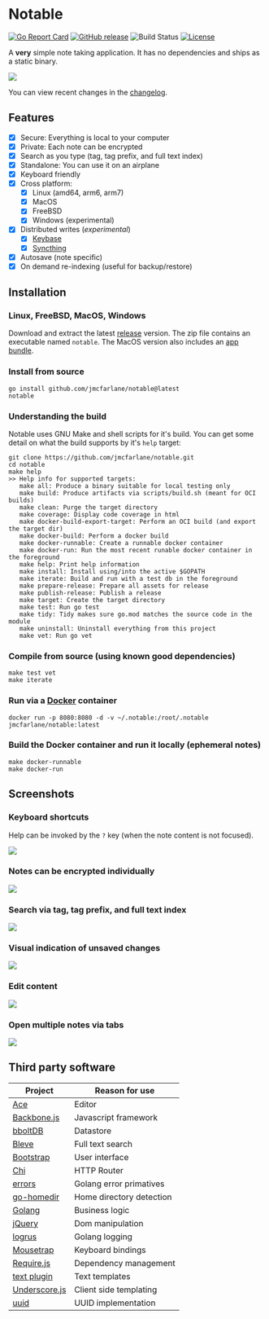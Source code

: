 # Notable

[![Go Report Card](https://goreportcard.com/badge/jmcfarlane/notable)](https://goreportcard.com/report/jmcfarlane/notable)
[![GitHub release](https://img.shields.io/github/release/jmcfarlane/notable.svg)](https://github.com/jmcfarlane/notable/releases)
![Build Status](https://github.com/jmcfarlane/notable/actions/workflows/test.yaml/badge.svg)
[![License](https://img.shields.io/github/license/mashape/apistatus.svg)](https://github.com/jmcfarlane/notable/blob/main/LICENSE)

A **very** simple note taking application. It has no dependencies and
ships as a static binary.

![](docs/images/notable.png)

You can view recent changes in the [changelog](CHANGELOG.md).

## Features

- [x] Secure: Everything is local to your computer
- [x] Private: Each note can be encrypted
- [x] Search as you type (tag, tag prefix, and full text index)
- [x] Standalone: You can use it on an airplane
- [x] Keyboard friendly
- [x] Cross platform:
	- [x] Linux (amd64, arm6, arm7)
	- [x] MacOS
	- [x] FreeBSD
	- [x] Windows (experimental)
- [x] Distributed writes (*experimental*)
	- [x] [Keybase](https://keybase.io/)
	- [x] [Syncthing](https://syncthing.net/)
- [x] Autosave (note specific)
- [x] On demand re-indexing (useful for backup/restore)

## Installation

### Linux, FreeBSD, MacOS, Windows

Download and extract the latest
[release](https://github.com/jmcfarlane/notable/releases) version.
The zip file contains an executable named `notable`. The MacOS version also
includes an [app bundle](https://en.wikipedia.org/wiki/Bundle_(macOS)).

### Install from source

```
go install github.com/jmcfarlane/notable@latest
notable
```

### Understanding the build

Notable uses GNU Make and shell scripts for it's build. You can get
some detail on what the build supports by it's `help` target:

```
git clone https://github.com/jmcfarlane/notable.git
cd notable
make help
>> Help info for supported targets:
   make all: Produce a binary suitable for local testing only
   make build: Produce artifacts via scripts/build.sh (meant for OCI builds)
   make clean: Purge the target directory
   make coverage: Display code coverage in html
   make docker-build-export-target: Perform an OCI build (and export the target dir)
   make docker-build: Perform a docker build
   make docker-runnable: Create a runnable docker container
   make docker-run: Run the most recent runable docker container in the foreground
   make help: Print help information
   make install: Install using/into the active $GOPATH
   make iterate: Build and run with a test db in the foreground
   make prepare-release: Prepare all assets for release
   make publish-release: Publish a release
   make target: Create the target directory
   make test: Run go test
   make tidy: Tidy makes sure go.mod matches the source code in the module
   make uninstall: Uninstall everything from this project
   make vet: Run go vet
```

### Compile from source (using known good dependencies)

```
make test vet
make iterate
```

### Run via a [Docker](https://www.docker.com/) container

```
docker run -p 8080:8080 -d -v ~/.notable:/root/.notable jmcfarlane/notable:latest
```

### Build the Docker container and run it locally (ephemeral notes)

```
make docker-runnable
make docker-run
```

## Screenshots

### Keyboard shortcuts

Help can be invoked by the `?` key (when the note content is not
focused).

![](docs/images/help.png)

### Notes can be encrypted individually

![](docs/images/encrypted.png)

### Search via tag, tag prefix, and full text index

![](docs/images/search.png)

### Visual indication of unsaved changes

![](docs/images/unsaved-changes.png)

### Edit content

![](docs/images/edit.png)

### Open multiple notes via tabs

![](docs/images/tabs.png)

## Third party software

| Project                                                       | Reason for use            |
| ------------------------------------------------------------- | ------------------------- |
| [Ace](https://ace.c9.io/)                                     | Editor                    |
| [Backbone.js](http://backbonejs.org/)                         | Javascript framework      |
| [bboltDB](https://go.etcd.io/bbolt)                           | Datastore                 |
| [Bleve](http://www.blevesearch.com/)                          | Full text search          |
| [Bootstrap](http://getbootstrap.com/)                         | User interface            |
| [Chi](https://github.com/go-chi/chi)                          | HTTP Router               |
| [errors](https://github.com/pkg/errors)                       | Golang error primatives   |
| [go-homedir](https://github.com/mitchellh/go-homedir)         | Home directory detection  |
| [Golang](https://golang.org/)                                 | Business logic            |
| [jQuery](https://jquery.com/)                                 | Dom manipulation          |
| [logrus](https://github.com/sirupsen/logrus)                  | Golang logging            |
| [Mousetrap](https://craig.is/killing/mice)                    | Keyboard bindings         |
| [Require.js](http://requirejs.org/)                           | Dependency management     |
| [text plugin](http://github.com/requirejs/text)               | Text templates            |
| [Underscore.js](http://underscorejs.org/)                     | Client side templating    |
| [uuid](https://github.com/gofrs/uuid)                         | UUID implementation       |
